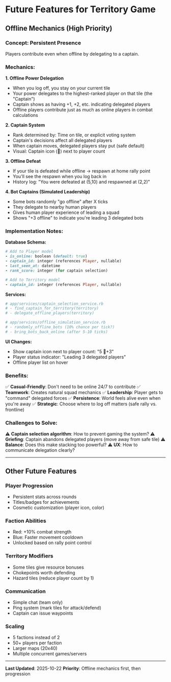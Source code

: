 # Future Features for Territory Game

## Offline Mechanics (High Priority)

### Concept: Persistent Presence
Players contribute even when offline by delegating to a captain.

### Mechanics:

**1. Offline Power Delegation**
- When you log off, you stay on your current tile
- Your power delegates to the highest-ranked player on that tile (the "Captain")
- Captain shows as having +1, +2, etc. indicating delegated players
- Offline players contribute just as much as online players in combat calculations

**2. Captain System**
- Rank determined by: Time on tile, or explicit voting system
- Captain's decisions affect all delegated players
- When captain moves, delegated players stay put (safe default)
- Visual: Captain icon (👑) next to player count

**3. Offline Defeat**
- If your tile is defeated while offline → respawn at home rally point
- You'll see the respawn when you log back in
- History log: "You were defeated at (5,10) and respawned at (2,2)"

**4. Bot Captains (Simulated Leadership)**
- Some bots randomly "go offline" after X ticks
- They delegate to nearby human players
- Gives human player experience of leading a squad
- Shows "+3 offline" to indicate you're leading 3 delegated bots

### Implementation Notes:

**Database Schema:**
```ruby
# Add to Player model
- is_online: boolean (default: true)
- captain_id: integer (references Player, nullable)
- last_seen_at: datetime
- rank_score: integer (for captain selection)

# Add to Territory model
- captain_id: integer (references Player, nullable)
```

**Services:**
```ruby
# app/services/captain_selection_service.rb
# - find_captain_for_territory(territory)
# - delegate_offline_players(territory)

# app/services/offline_simulation_service.rb
# - randomly_offline_bots (10% chance per tick?)
# - bring_bots_back_online (after 5-10 ticks)
```

**UI Changes:**
- Show captain icon next to player count: "5 👑+3"
- Player status indicator: "Leading 3 delegated players"
- Offline player list on hover

### Benefits:

✅ **Casual-Friendly**: Don't need to be online 24/7 to contribute
✅ **Teamwork**: Creates natural squad mechanics
✅ **Leadership**: Player gets to "command" delegated forces
✅ **Persistence**: World feels alive even when you're away
✅ **Strategic**: Choose where to log off matters (safe rally vs. frontline)

### Challenges to Solve:

⚠️ **Captain selection algorithm**: How to prevent gaming the system?
⚠️ **Griefing**: Captain abandons delegated players (move away from safe tile)
⚠️ **Balance**: Does this make stacking too powerful?
⚠️ **UX**: How to communicate delegation clearly?

---

## Other Future Features

### Player Progression
- Persistent stats across rounds
- Titles/badges for achievements
- Cosmetic customization (player icon, color)

### Faction Abilities
- Red: +10% combat strength
- Blue: Faster movement cooldown
- Unlocked based on rally point control

### Territory Modifiers
- Some tiles give resource bonuses
- Chokepoints worth defending
- Hazard tiles (reduce player count by 1)

### Communication
- Simple chat (team only)
- Ping system (mark tiles for attack/defend)
- Captain can issue waypoints

### Scaling
- 5 factions instead of 2
- 50+ players per faction
- Larger maps (20x40)
- Multiple concurrent games/servers

---

**Last Updated**: 2025-10-22
**Priority**: Offline mechanics first, then progression
